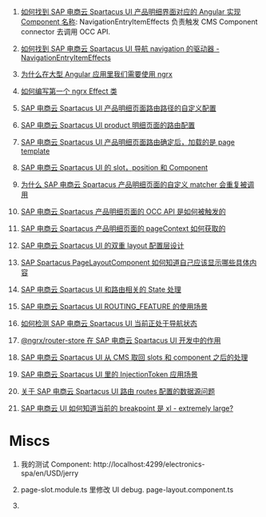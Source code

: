 001. [如何找到 SAP 电商云 Spartacus UI 产品明细界面对应的 Angular 实现 Component 名称](): NavigationEntryItemEffects 负责触发 CMS Component connector 去调用 OCC API.

002. [如何找到 SAP 电商云 Spartacus UI 导航 navigation 的驱动器 - NavigationEntryItemEffects](https://jerry.blog.csdn.net/article/details/120862895)

003. [为什么在大型 Angular 应用里我们需要使用 ngrx](https://jerry.blog.csdn.net/article/details/120863169)

004. [如何编写第一个 ngrx Effect 类](https://jerry.blog.csdn.net/article/details/120863500)

005. [SAP 电商云 Spartacus UI 产品明细页面路由路径的自定义配置](https://jerry.blog.csdn.net/article/details/120864528)

006. [SAP 电商云 Spartacus UI product 明细页面的路由配置](https://jerry.blog.csdn.net/article/details/120866945)

007. [SAP 电商云 Spartacus UI 产品明细页面路由确定后，加载的是 page template](https://jerry.blog.csdn.net/article/details/120868858)

008. [SAP 电商云 Spartacus UI 的 slot，position 和 Component](https://jerry.blog.csdn.net/article/details/120908066)

009. [为什么 SAP 电商云 Spartacus 产品明细页面的自定义 matcher 会重复被调用](https://jerry.blog.csdn.net/article/details/120912633)

010. [SAP 电商云 Spartacus 产品明细页面的 OCC API 是如何被触发的](https://jerry.blog.csdn.net/article/details/120914276)

011. [SAP 电商云 Spartacus 产品明细页面的 pageContext 如何获取的](https://jerry.blog.csdn.net/article/details/120914693)

012. [SAP 电商云 Spartacus UI 的双重 layout 配置层设计](https://jerry.blog.csdn.net/article/details/120970767)

013. [SAP Spartacus PageLayoutComponent 如何知道自己应该显示哪些具体内容](https://jerry.blog.csdn.net/article/details/120970471)

014. [SAP 电商云 Spartacus UI 和路由相关的 State 处理](https://jerry.blog.csdn.net/article/details/120988519)

015. [SAP 电商云 Spartacus UI ROUTING_FEATURE 的使用场景](https://jerry.blog.csdn.net/article/details/120988815)

016. [如何检测 SAP 电商云 Spartacus UI 当前正处于导航状态](https://jerry.blog.csdn.net/article/details/120989013)

017. [@ngrx/router-store 在 SAP 电商云 Spartacus UI 开发中的作用](https://jerry.blog.csdn.net/article/details/120989224)

018. [SAP 电商云 Spartacus UI 从 CMS 取回 slots 和 component 之后的处理](https://jerry.blog.csdn.net/article/details/120989313)

019. [SAP 电商云 Spartacus UI 里的 InjectionToken 应用场景](https://jerry.blog.csdn.net/article/details/120989981)

020. [关于 SAP 电商云 Spartacus UI 路由 routes 配置的数据源问题](https://jerry.blog.csdn.net/article/details/120990297)

021. [SAP 电商云 UI 如何知道当前的 breakpoint 是 xl - extremely large?](https://jerry.blog.csdn.net/article/details/120991091)

# Miscs

1. 我的测试 Component: http://localhost:4299/electronics-spa/en/USD/jerry

2. page-slot.module.ts 里修改 UI debug.
page-layout.component.ts 

3. 